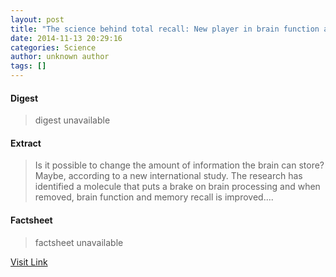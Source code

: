 ```yaml
---
layout: post
title: "The science behind total recall: New player in brain function and memory"
date: 2014-11-13 20:29:16
categories: Science
author: unknown author
tags: []
---
```



#### Digest
>digest unavailable

#### Extract
>Is it possible to change the amount of information the brain can store? Maybe, according to a new international study. The research has identified a molecule that puts a brake on brain processing and when removed, brain function and memory recall is improved....

#### Factsheet
>factsheet unavailable

[Visit Link](http://feeds.sciencedaily.com/~r/sciencedaily/~3/v62bjKT5eH8/141113152916.htm)


